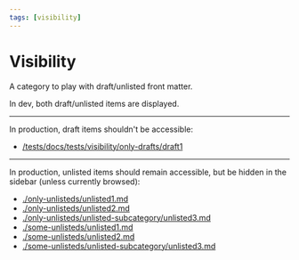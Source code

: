```yaml
---
tags: [visibility]
---
```


# Visibility

A category to play with draft/unlisted front matter.

In dev, both draft/unlisted items are displayed.

---

In production, draft items shouldn't be accessible:

- [/tests/docs/tests/visibility/only-drafts/draft1](pathname:///tests/docs/tests/visibility/only-drafts/draft1)

---

In production, unlisted items should remain accessible, but be hidden in the sidebar (unless currently browsed):

- [./only-unlisteds/unlisted1.md](./only-unlisteds/unlisted1.md)
- [./only-unlisteds/unlisted2.md](./only-unlisteds/unlisted2.md)
- [./only-unlisteds/unlisted-subcategory/unlisted3.md](./only-unlisteds/unlisted-subcategory/unlisted3.md)
- [./some-unlisteds/unlisted1.md](./some-unlisteds/unlisted1.md)
- [./some-unlisteds/unlisted2.md](./some-unlisteds/unlisted2.md)
- [./some-unlisteds/unlisted-subcategory/unlisted3.md](./some-unlisteds/unlisted-subcategory/unlisted3.md)

